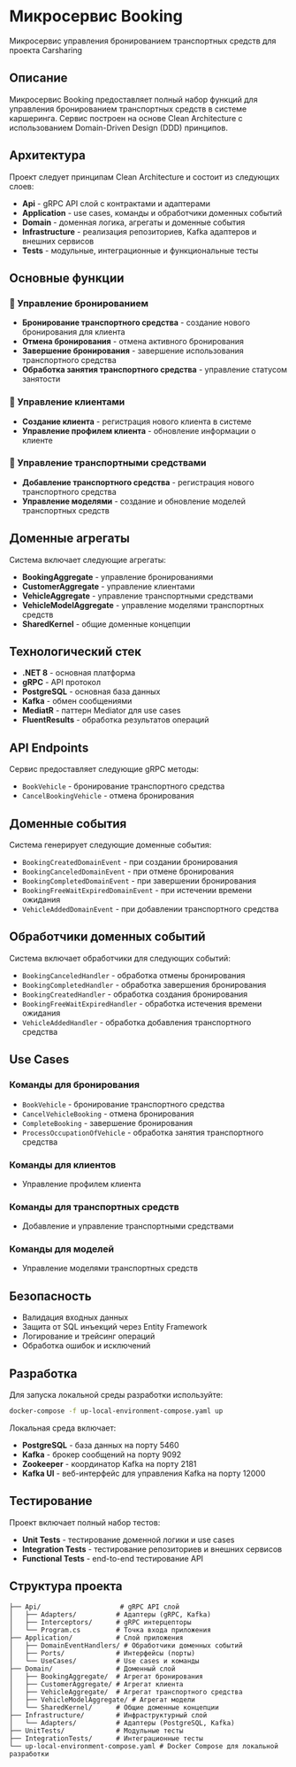 # Микросервис Booking

Микросервис управления бронированием транспортных средств для проекта Carsharing

## Описание

Микросервис Booking предоставляет полный набор функций для управления бронированием транспортных средств в системе каршеринга. Сервис построен на основе Clean Architecture с использованием Domain-Driven Design (DDD) принципов.

## Архитектура

Проект следует принципам Clean Architecture и состоит из следующих слоев:

- **Api** - gRPC API слой с контрактами и адаптерами
- **Application** - use cases, команды и обработчики доменных событий
- **Domain** - доменная логика, агрегаты и доменные события
- **Infrastructure** - реализация репозиториев, Kafka адаптеров и внешних сервисов
- **Tests** - модульные, интеграционные и функциональные тесты

## Основные функции

### 🚗 Управление бронированием
- **Бронирование транспортного средства** - создание нового бронирования для клиента
- **Отмена бронирования** - отмена активного бронирования
- **Завершение бронирования** - завершение использования транспортного средства
- **Обработка занятия транспортного средства** - управление статусом занятости

### 👤 Управление клиентами
- **Создание клиента** - регистрация нового клиента в системе
- **Управление профилем клиента** - обновление информации о клиенте

### 🚙 Управление транспортными средствами
- **Добавление транспортного средства** - регистрация нового транспортного средства
- **Управление моделями** - создание и обновление моделей транспортных средств

## Доменные агрегаты

Система включает следующие агрегаты:
- **BookingAggregate** - управление бронированиями
- **CustomerAggregate** - управление клиентами
- **VehicleAggregate** - управление транспортными средствами
- **VehicleModelAggregate** - управление моделями транспортных средств
- **SharedKernel** - общие доменные концепции

## Технологический стек

- **.NET 8** - основная платформа
- **gRPC** - API протокол
- **PostgreSQL** - основная база данных
- **Kafka** - обмен сообщениями
- **MediatR** - паттерн Mediator для use cases
- **FluentResults** - обработка результатов операций

## API Endpoints

Сервис предоставляет следующие gRPC методы:

- `BookVehicle` - бронирование транспортного средства
- `CancelBookingVehicle` - отмена бронирования

## Доменные события

Система генерирует следующие доменные события:
- `BookingCreatedDomainEvent` - при создании бронирования
- `BookingCanceledDomainEvent` - при отмене бронирования
- `BookingCompletedDomainEvent` - при завершении бронирования
- `BookingFreeWaitExpiredDomainEvent` - при истечении времени ожидания
- `VehicleAddedDomainEvent` - при добавлении транспортного средства

## Обработчики доменных событий

Система включает обработчики для следующих событий:
- `BookingCanceledHandler` - обработка отмены бронирования
- `BookingCompletedHandler` - обработка завершения бронирования
- `BookingCreatedHandler` - обработка создания бронирования
- `BookingFreeWaitExpiredHandler` - обработка истечения времени ожидания
- `VehicleAddedHandler` - обработка добавления транспортного средства

## Use Cases

### Команды для бронирования
- `BookVehicle` - бронирование транспортного средства
- `CancelVehicleBooking` - отмена бронирования
- `CompleteBooking` - завершение бронирования
- `ProcessOccupationOfVehicle` - обработка занятия транспортного средства

### Команды для клиентов
- Управление профилем клиента

### Команды для транспортных средств
- Добавление и управление транспортными средствами

### Команды для моделей
- Управление моделями транспортных средств

## Безопасность

- Валидация входных данных
- Защита от SQL инъекций через Entity Framework
- Логирование и трейсинг операций
- Обработка ошибок и исключений

## Разработка

Для запуска локальной среды разработки используйте:
```bash
docker-compose -f up-local-environment-compose.yaml up
```

Локальная среда включает:
- **PostgreSQL** - база данных на порту 5460
- **Kafka** - брокер сообщений на порту 9092
- **Zookeeper** - координатор Kafka на порту 2181
- **Kafka UI** - веб-интерфейс для управления Kafka на порту 12000

## Тестирование

Проект включает полный набор тестов:
- **Unit Tests** - тестирование доменной логики и use cases
- **Integration Tests** - тестирование репозиториев и внешних сервисов
- **Functional Tests** - end-to-end тестирование API

## Структура проекта

```
├── Api/                    # gRPC API слой
│   ├── Adapters/          # Адаптеры (gRPC, Kafka)
│   ├── Interceptors/      # gRPC интерцепторы
│   └── Program.cs         # Точка входа приложения
├── Application/           # Слой приложения
│   ├── DomainEventHandlers/ # Обработчики доменных событий
│   ├── Ports/             # Интерфейсы (порты)
│   └── UseCases/          # Use cases и команды
├── Domain/                # Доменный слой
│   ├── BookingAggregate/  # Агрегат бронирования
│   ├── CustomerAggregate/ # Агрегат клиента
│   ├── VehicleAggregate/  # Агрегат транспортного средства
│   ├── VehicleModelAggregate/ # Агрегат модели
│   └── SharedKernel/      # Общие доменные концепции
├── Infrastructure/        # Инфраструктурный слой
│   └── Adapters/          # Адаптеры (PostgreSQL, Kafka)
├── UnitTests/             # Модульные тесты
├── IntegrationTests/      # Интеграционные тесты
└── up-local-environment-compose.yaml # Docker Compose для локальной разработки
```